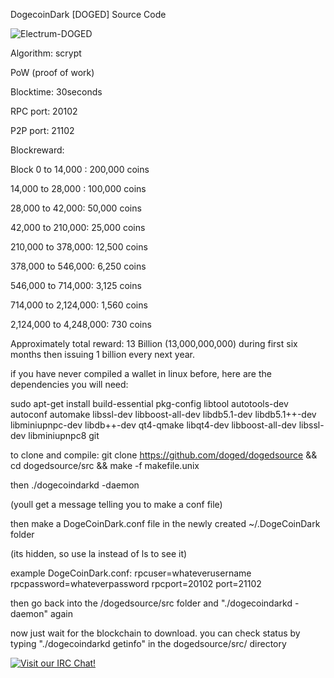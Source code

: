 DogecoinDark [DOGED] Source Code

![Electrum-DOGED](http://dogecoindark.net/img/logo-dark@2x.png)

Algorithm: scrypt

PoW (proof of work)

Blocktime: 30seconds

RPC port: 20102

P2P port: 21102


Blockreward: 

Block 0 to 14,000 : 200,000 coins

14,000 to 28,000 : 100,000 coins

28,000 to 42,000: 50,000 coins

42,000 to 210,000: 25,000 coins

210,000 to 378,000: 12,500 coins

378,000 to 546,000: 6,250 coins

546,000 to 714,000: 3,125 coins

714,000 to 2,124,000: 1,560 coins

2,124,000 to 4,248,000: 730 coins

Approximately total reward: 13 Billion (13,000,000,000) during first six months then issuing 1 billion every next year.


if you have never compiled a wallet in linux before, here are the dependencies you will need:

sudo apt-get install build-essential pkg-config libtool autotools-dev autoconf automake libssl-dev libboost-all-dev libdb5.1-dev libdb5.1++-dev libminiupnpc-dev libdb++-dev qt4-qmake libqt4-dev libboost-all-dev libssl-dev libminiupnpc8 git

to clone and compile:
git clone https://github.com/doged/dogedsource && cd dogedsource/src && make -f makefile.unix

then ./dogecoindarkd -daemon

(youll get a message telling you to make a conf file)

then make a DogeCoinDark.conf file in the newly created ~/.DogeCoinDark folder 

(its hidden, so use la instead of ls to see it)

example DogeCoinDark.conf:
rpcuser=whateverusername
rpcpassword=whateverpassword
rpcport=20102
port=21102



then go back into the /dogedsource/src folder and "./dogecoindarkd -daemon" again

now just wait for the blockchain to download. you can check status by typing "./dogecoindarkd getinfo" in the dogedsource/src/  directory

[![Visit our IRC Chat!](https://kiwiirc.com/buttons/irc.freenode.net/dogecoindark.png)](https://kiwiirc.com/client/irc.freenode.net/?nick=doged|?&theme=cli#dogecoindark)

